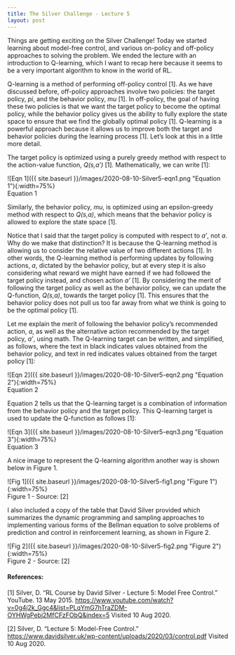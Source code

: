 ```yaml
---
title: The Silver Challenge - Lecture 5
layout: post
---
```


Things are getting exciting on the Silver Challenge! Today we started learning about model-free control, and various on-policy and off-policy approaches to solving the problem. We ended the lecture with an introduction to Q-learning, which I want to recap here because it seems to be a very important algorithm to know in the world of RL. 

Q-learning is a method of performing off-policy control [1]. As we have discussed before,  off-policy approaches involve two policies: the target policy, _pi_, and the behavior policy, _mu_ [1]. In off-policy, the goal of having these two policies is that we want the target policy to become the optimal policy, while the behavior policy gives us the ability to fully explore the state space to ensure that we find the globally optimal policy [1]. Q-learning is a powerful approach because it allows us to improve both the target and behavior policies during the learning process [1]. Let’s look at this in a little more detail.

The target policy is optimized using a purely greedy method with respect to the action-value function, _Q(s,a’)_ [1]. Mathematically, we can write [1]: 

![Eqn 1]({{ site.baseurl }}/images/2020-08-10-Silver5-eqn1.png "Equation 1"){:width=75%}     
Equation 1   

Similarly, the behavior policy, _mu_, is optimized using an epsilon-greedy method with respect to _Q(s,a)_, which means that the behavior policy is allowed to explore the state space [1]. 

Notice that I said that the target policy is computed with respect to _a’_, not _a_. Why do we make that distinction? It is because the Q-learning method is allowing us to consider the relative value of two different actions [1]. In other words, the Q-learning method is performing updates by following actions, _a_, dictated by the behavior policy, but at every step it is also considering what reward we might have earned if we had followed the target policy instead, and chosen action _a’_ [1]. By considering the merit of following the target policy as well as the behavior policy, we can update the Q-function, _Q(s,a)_, towards the target policy [1]. This ensures that the behavior policy does not pull us too far away from what we think is going to be the optimal policy [1]. 

Let me explain the merit of following the behavior policy’s recommended action, _a_, as well as the alternative action recommended by the target policy, _a’_, using math. The Q-learning target can be written, and simplified, as follows, where the text in black indicates values obtained from the behavior policy, and text in red indicates values obtained from the target policy [1]: 

![Eqn 2]({{ site.baseurl }}/images/2020-08-10-Silver5-eqn2.png "Equation 2"){:width=75%}     
Equation 2   

Equation 2 tells us that the Q-learning target is a combination of information from the behavior policy and the target policy. This Q-learning target is used to update the Q-function as follows [1]: 

![Eqn 3]({{ site.baseurl }}/images/2020-08-10-Silver5-eqn3.png "Equation 3"){:width=75%}     
Equation 3   

A nice image to represent the Q-learning algorithm another way is shown below in Figure 1.

![Fig 1]({{ site.baseurl }}/images/2020-08-10-Silver5-fig1.png "Figure 1"){:width=75%}      
Figure 1 - Source: [2]    

 I also included a copy of the table that David Silver provided which summarizes the dynamic programming and sampling approaches to implementing various forms of the Bellman equation to solve problems of prediction and control in reinforcement learning, as shown in Figure 2. 

![Fig 2]({{ site.baseurl }}/images/2020-08-10-Silver5-fig2.png "Figure 2"){:width=75%}      
Figure 2 - Source: [2]    

#### References: 

[1] Silver, D. “RL Course by David Silver - Lecture 5: Model Free Control.” YouTube. 13 May 2015. <https://www.youtube.com/watch?v=0g4j2k_Ggc4&list=PLqYmG7hTraZDM-OYHWgPebj2MfCFzFObQ&index=5> Visited 10 Aug 2020. 

[2] Silver, D. “Lecture 5: Model-Free Control.” <https://www.davidsilver.uk/wp-content/uploads/2020/03/control.pdf> Visited 10 Aug 2020. 
